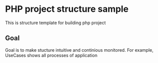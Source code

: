 # PHP project structure sample

This is structure template for building php project

## Goal

Goal is to make stucture intuitive and continious monitored. 
For example, UseCases shows all processes of application

